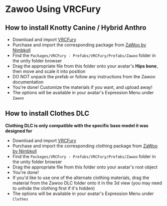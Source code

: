 Zawoo Using VRCFury
==

## How to install Knotty Canine / Hybrid Anthro
* Download and import [VRCFury](https://vrcfury.com/download)
* Purchase and import the corresponding package from [ZaWoo by Nimbkoll](https://zawoo.gumroad.com/)
* Find the `Packages/VRCFury - Prefabs/VRCFury/Prefabs/Zawoo` folder in the unity folder browser
* Drag the appropriate file from this folder onto your avatar's **Hips bone**, then move and scale it into position
* DO NOT unpack the prefab or follow any instructions from the Zawoo documentation
* You're done! Customize the materials if you want, and upload away!
* The options will be available in your avatar's Expression Menu under `Zawoo`

## How to install Clothes DLC
**Clothing DLC is only compatible with the specific base model it was designed for**
* Download and import [VRCFury](https://vrcfury.com/download)
* Purchase and import the corresponding clothing package from [ZaWoo by Nimbkoll](https://zawoo.gumroad.com/)
* Find the `Packages/VRCFury - Prefabs/VRCFury/Prefabs/Zawoo` folder in the unity folder browser
* Drag the appropriate file from this folder onto your avatar's root object
* You're done!
* If you'd like to use one of the alternate clothing materials, drag the material from the Zawoo DLC folder onto it in the 3d view (you may need to unhide the clothing first if it's hidden)
* The options will be available in your avatar's Expression Menu under `Clothes`
